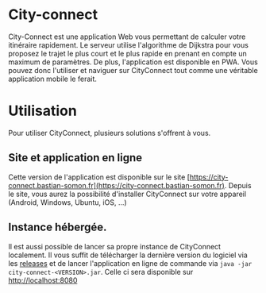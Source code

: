 # City-connect

City-Connect est une application Web vous permettant de calculer votre itinéraire rapidement. Le serveur utilise l'algorithme de Dijkstra pour vous proposez le trajet le plus court et le plus rapide en prenant en compte un maximum de paramètres.
De plus, l'application est disponible en PWA. Vous pouvez donc l'utiliser et naviguer sur CityConnect tout comme une véritable application mobile le ferait.

# Utilisation 

Pour utiliser CityConnect, plusieurs solutions s'offrent à vous. 

## Site et application en ligne

Cette version de l'application est disponible sur le site [https://city-connect.bastian-somon.fr](https://city-connect.bastian-somon.fr). 
Depuis le site, vous aurez la possibilité d'installer CityConnect sur votre appareil (Android, Windows, Ubuntu, iOS, ...)

## Instance hébergée.

Il est aussi possible de lancer sa propre instance de CityConnect localement.
Il vous suffit de télécharger la dernière version du logiciel via les [releases](https://github.com/bastiansmn/city-connect/releases) et de lancer l'application en ligne de commande via `java -jar city-connect-<VERSION>.jar`.
Celle ci sera disponible sur [http://localhost:8080](http://localhost:8080)
